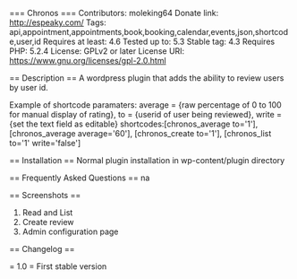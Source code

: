 === Chronos ===
Contributors: moleking64
Donate link: http://espeaky.com/
Tags: api,appointment,appointments,book,booking,calendar,events,json,shortcode,user,id
Requires at least: 4.6
Tested up to: 5.3
Stable tag: 4.3
Requires PHP: 5.2.4
License: GPLv2 or later
License URI: https://www.gnu.org/licenses/gpl-2.0.html

== Description ==
A wordpress plugin that adds the ability to review users by user id.

Example of shortcode
    paramaters: average = {raw percentage of 0 to 100 for manual display of rating}, to = {userid of user being reviewed}, write = {set the text field as editable}
    shortcodes:[chronos_average to='1'], [chronos_average average='60'], [chronos_create to='1'], [chronos_list to='1' write='false']

== Installation ==
Normal plugin installation in wp-content/plugin directory

== Frequently Asked Questions ==
na

== Screenshots ==
1. Read and List 
2. Create review
3. Admin configuration page

== Changelog ==

= 1.0 =
First stable version